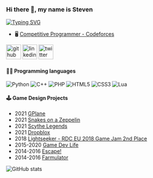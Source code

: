 ### Hi there 👋, my name is Steven
[![Typing SVG](https://readme-typing-svg.herokuapp.com/?width=800&lines=Studying+Computing+at+Imperial+College+London)](https://git.io/typing-svg)

- 🖥️ [Competitive Programmer - Codeforces](https://codeforces.com/profile/Basekill)


[<img src='https://cdn.jsdelivr.net/npm/simple-icons@3.0.1/icons/github.svg' alt='github' height='40'>](https://github.com/Basekill)  [<img src='https://cdn.jsdelivr.net/npm/simple-icons@3.0.1/icons/linkedin.svg' alt='linkedin' height='40'>](https://www.linkedin.com/in/stevenshinechen/)  [<img src='https://cdn.jsdelivr.net/npm/simple-icons@3.0.1/icons/twitter.svg' alt='twitter' height='40'>](https://twitter.com/BasekillRBX)  

#### 👨‍💻 Programming languages
![Python](https://img.shields.io/badge/python-3670A0?style=for-the-badge&logo=python&logoColor=ffdd54)
![C++](https://img.shields.io/badge/c++-%2300599C.svg?style=for-the-badge&logo=c%2B%2B&logoColor=white)
![PHP](https://img.shields.io/badge/php-%23777BB4.svg?style=for-the-badge&logo=php&logoColor=white)
![HTML5](https://img.shields.io/badge/html5-%23E34F26.svg?style=for-the-badge&logo=html5&logoColor=white)
![CSS3](https://img.shields.io/badge/css3-%231572B6.svg?style=for-the-badge&logo=css3&logoColor=white)
![Lua](https://img.shields.io/badge/lua-%232C2D72.svg?style=for-the-badge&logo=lua&logoColor=white)

#### 🕹️ Game Design Projects

- 2021 [GPlane](https://www.roblox.com/games/1025460213/GPlane)
- 2021 [Snakes on a Zeppelin](https://www.roblox.com/games/1852106071/Snakes-on-a-Zeppelin-BETA)
- 2021 [Scythe Legends](https://www.roblox.com/games/6336560734/Scythe-Legends)
- 2021 [Dropblox](https://www.roblox.com/games/5607233300/SUMMER-DropBlox-BETA)
- 2018 [Lightseeker - RDC EU 2018 Game Jam 2nd Place](https://www.roblox.com/games/2234176528/Lightseeker)
- 2015-2020 [Game Dev Life](https://www.roblox.com/games/864324882/Game-Dev-Life-Alpha)
- 2014-2016 [Escape!](https://www.roblox.com/games/151206652/Escape)
- 2014-2016 [Farmulator](https://www.roblox.com/games/306503935/Farmulator)


![GitHub stats](https://github-readme-stats.vercel.app/api?username=Basekill&show_icons=true)  

